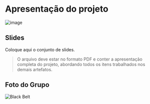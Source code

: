 # Apresentação do projeto

![image](https://github.com/user-attachments/assets/1de1c8e3-4161-4405-a3e0-45a37231fea7)



## Slides

Coloque aqui o conjunto de slides.

> O arquivo deve estar no formato PDF e conter a apresentação completa do projeto, abordando todos os itens trabalhados nos demais artefatos. 



## Foto do Grupo

![Black Belt](https://github.com/user-attachments/assets/94857835-23c5-4021-b917-c23618030deb)
